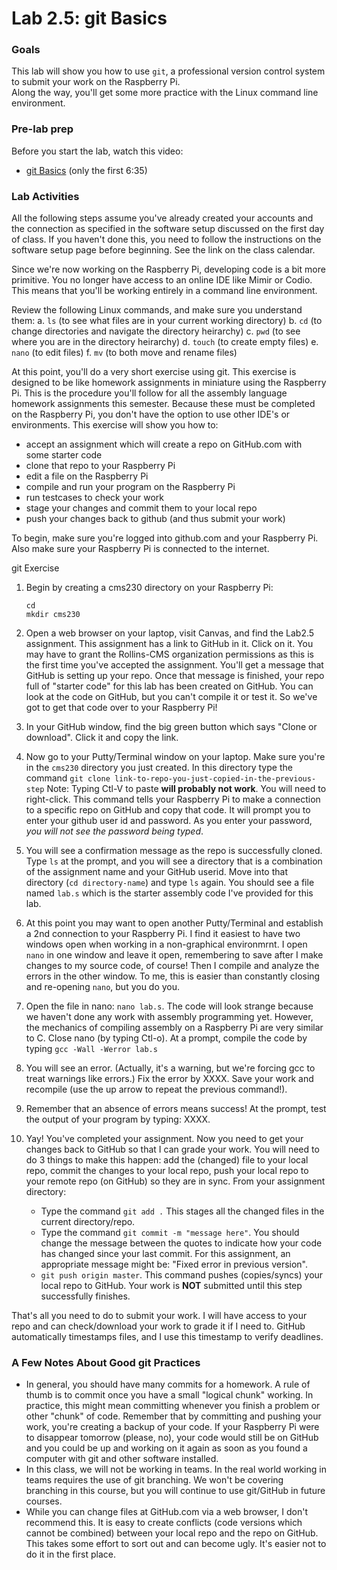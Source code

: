 # Lab 2.5: git Basics

### Goals

This lab will show you how to use `git`, a professional version control system to submit your work
on the Raspberry Pi.  
Along the way, you'll get some more practice with the Linux command line environment.

### Pre-lab prep
Before you start the lab, watch this video:
* [git Basics](https://www.youtube.com/watch?v=uR6G2v_WsRA) (only the first 6:35)


### Lab Activities
All the following steps assume you've already created your accounts and the connection as specified in the software setup discussed on the first day of class.  If you haven't done this, you need to follow the instructions on the software setup page before beginning.  See the link on the class calendar.

Since we're now working on the Raspberry Pi, developing code is a bit more primitive.  You no longer have access to an online IDE like Mimir or Codio.  This means that you'll be working entirely in a command line environment.

Review the following Linux commands, and make sure you understand them:
  a. `ls` (to see what files are in your current working directory)
  b. `cd` (to change directories and navigate the directory heirarchy)
  c. `pwd` (to see where you are in the directory heirarchy)
  d. `touch` (to create empty files)
  e. `nano` (to edit files)
  f. `mv` (to both move and rename files)

At this point, you'll do a very short exercise using git.  This exercise is designed to be like homework assignments in miniature using the Raspberry Pi.  This is the procedure you'll follow for all the assembly language homework assignments this semester.  Because these must be completed on the Raspberry Pi, you don't have the option to use other IDE's or environments.  This exercise will show you how to: 

   - accept an assignment which will create a repo on GitHub.com with some starter code
   - clone that repo to your Raspberry Pi
   - edit a file on the Raspberry Pi
   - compile and run your program on the Raspberry Pi
   - run testcases to check your work
   - stage your changes and commit them to your local repo
   - push your changes back to github (and thus submit your work)

To begin, make sure you're logged into github.com and your Raspberry Pi.  Also make sure your Raspberry Pi is connected to the internet.


git Exercise

1. Begin by creating a cms230 directory on your Raspberry Pi:
   ```
   cd
   mkdir cms230
   ```
2. Open a web browser on your laptop, visit Canvas, and find the Lab2.5 assignment.  This assignment has a link to GitHub in it.  Click on it.  You may have to grant the Rollins-CMS organization permissions as this is the first time you've accepted the assignment.  You'll get a message that GitHub is setting up your repo.  Once that message is finished, your repo full of "starter code" for this lab has been created on GitHub.  You can look at the code on GitHub, but you can't compile it or test it.  So we've got to get that code over to your Raspberry Pi!
3. In your GitHub window, find the big green button which says "Clone or download".  Click it and copy the link.
4. Now go to your Putty/Terminal window on your laptop.  Make sure you're in the `cms230` directory you just created.  In this directory type the command ```git clone link-to-repo-you-just-copied-in-the-previous-step```  Note: Typing Ctl-V to paste **will probably not work**.  You will need to right-click. This command tells your Raspberry Pi to make a connection to a specific repo on GitHub and copy that code.  It will prompt you to enter your github user id and password. As you enter your password, *you will not see the password being typed*.  
5. You will see a confirmation message as the repo is successfully cloned.  Type ```ls``` at the prompt, and you will see a directory that is a combination of the assignment name and your GitHub userid.  Move into that directory (```cd directory-name```) and type ```ls``` again.  You should see a file named ```lab.s``` which is the starter assembly code I've provided for this lab. 
6.  At this point you may want to open another Putty/Terminal and establish a 2nd connection to your Raspberry Pi.  I find it easiest to have two windows open when working in a non-graphical environmrnt.  I open `nano` in one window and leave it open, remembering to save after I make changes to my source code, of course!  Then I compile and analyze the errors in the other window.  To me, this is easier than constantly closing and re-opening `nano`, but you do you.  
7. Open the file in nano: `nano lab.s`.  The code will look strange because we haven't done any work with assembly programming yet.  However, the mechanics of compiling assembly on a Raspberry Pi are very similar to C.  Close nano (by typing Ctl-o).  At a prompt, compile the code by typing ```gcc -Wall -Werror lab.s```
7. You will see an error.  (Actually, it's a warning, but we're forcing gcc to treat warnings like errors.)  Fix the error by XXXX.  Save your work and recompile (use the up arrow to repeat the previous command!). 
8. Remember that an absence of errors means success!  At the prompt, test the output of your program by typing: XXXX.

9.  Yay!  You've completed your assignment.  Now you need to get your changes back to GitHub so that I can grade your work.  You will need to do 3 things to make this happen: add the (changed) file to your local repo, commit the changes to your local repo, push your local repo to your remote repo (on GitHub) so they are in sync.  From your assignment directory:
      - Type the command ```git add .```  This stages all the changed files in the current directory/repo.
      - Type the command ```git commit -m "message here"```.  You should change the message between the quotes to indicate how your code has changed since your last commit.  For this assignment, an appropriate message might be: "Fixed error in previous version".
      -  ```git push origin master```.  This command pushes (copies/syncs) your local repo to GitHub.  Your work is **NOT** submitted until this step successfully finishes.
   
   That's all you need to do to submit your work.  I will have access to your repo and can check/download your work to grade it if I need to.  GitHub automatically timestamps files, and I use this timestamp to verify deadlines.

   ### A Few Notes About Good git Practices
   - In general, you should have many commits for a homework.  A rule of thumb is to commit once you have a small "logical chunk" working.  In practice, this might mean committing whenever you finish a problem or other "chunk" of code.  Remember that by committing and pushing your work, you're creating a backup of your code.  If your Raspberry Pi were to disappear tomorrow (please, no), your code would still be on GitHub and you could be up and working on it again as soon as you found a computer with git and other software installed.
   - In this class, we will not be working in teams.  In the real world working in teams requires the use of git branching.  We won't be covering branching in this course, but you will continue to use git/GitHub in future courses.
   - While you can change files at GitHub.com via a web browser, I don't recommend this.  It is easy to create conflicts (code versions which cannot be combined) between your local repo and the repo on GitHub.  This takes some effort to sort out and can become ugly.  It's easier not to do it in the first place.
